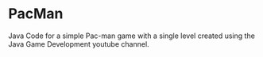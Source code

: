 # PacMan
Java Code for a simple Pac-man game with a single level created using the Java Game Development youtube channel. 

